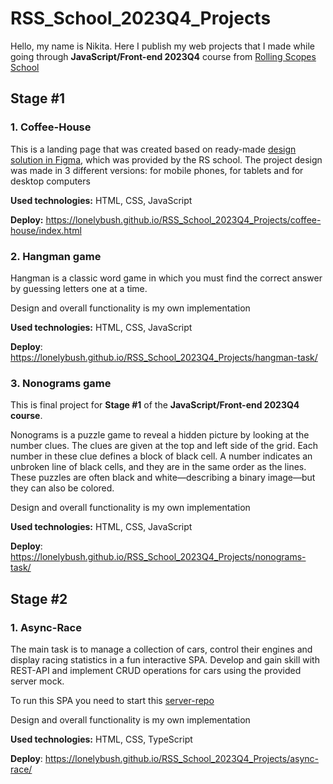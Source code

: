 # RSS_School_2023Q4_Projects

Hello, my name is Nikita. 
Here I publish my web projects that I made while going through **JavaScript/Front-end 2023Q4** course from [Rolling Scopes School](https://rs.school/)

## Stage #1
### 1. Coffee-House

This is a landing page that was created based on ready-made [design solution in Figma](https://www.figma.com/design/SAoBmuOqTfguehdT4IFRxQ/Coffee-House?node-id=0-1&t=ohzpOnJtSTBZSb3W-0), which was provided by the RS school.
The project design was made in 3 different versions: for mobile phones, for tablets and for desktop computers

**Used technologies:** HTML, CSS, JavaScript

**Deploy:** https://lonelybush.github.io/RSS_School_2023Q4_Projects/coffee-house/index.html


### 2. Hangman game

Hangman is a classic word game in which you must find the correct answer by guessing letters one at a time.

Design and overall functionality is my own implementation

**Used technologies:** HTML, CSS, JavaScript

**Deploy**: https://lonelybush.github.io/RSS_School_2023Q4_Projects/hangman-task/

### 3. Nonograms game

This is final project for **Stage #1** of the **JavaScript/Front-end 2023Q4 course**.

Nonograms is a puzzle game to reveal a hidden picture by looking at the number clues. The clues are given at the top and left side of the grid. Each number in these clue defines a block of black cell. A number indicates an unbroken line of black cells, and they are in the same order as the lines. These puzzles are often black and white—describing a binary image—but they can also be colored.

Design and overall functionality is my own implementation

**Used technologies:** HTML, CSS, JavaScript

**Deploy**: https://lonelybush.github.io/RSS_School_2023Q4_Projects/nonograms-task/

## Stage #2

### 1. Async-Race

The main task is to manage a collection of cars, control their engines and display racing statistics in a fun interactive SPA. Develop and gain skill with REST-API and implement CRUD operations for cars using the provided server mock.

To run this SPA you need to start this [server-repo](https://github.com/mikhama/async-race-api)

Design and overall functionality is my own implementation

**Used technologies:** HTML, CSS, TypeScript

**Deploy**: https://lonelybush.github.io/RSS_School_2023Q4_Projects/async-race/

